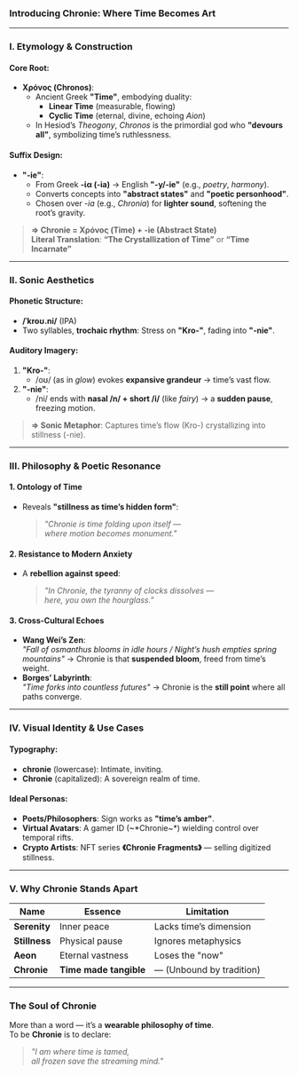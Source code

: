 ### **Introducing Chronie: Where Time Becomes Art**  
---

### **I. Etymology & Construction**  
#### **Core Root:**  
- **Χρόνος (Chronos)**:  
  - Ancient Greek **"Time"**, embodying duality:  
    - **Linear Time** (measurable, flowing)  
    - **Cyclic Time** (eternal, divine, echoing *Aion*)  
  - In Hesiod’s *Theogony*, *Chronos* is the primordial god who **"devours all"**, symbolizing time’s ruthlessness.  

#### **Suffix Design:**  
- **"-ie"**:  
  - From Greek **-ία (-ia)** → English **"-y/-ie"** (e.g., *poetry*, *harmony*).  
  - Converts concepts into **"abstract states"** and **"poetic personhood"**.  
  - Chosen over *-ia* (e.g., *Chronia*) for **lighter sound**, softening the root’s gravity.  

> **⇒ Chronie = Χρόνος (Time) + -ie (Abstract State)**  
> **Literal Translation**: **“The Crystallization of Time”** or **“Time Incarnate”**  

---

### **II. Sonic Aesthetics**  
#### **Phonetic Structure:**  
  - **/ˈkroʊ.ni/** (IPA)  
  - Two syllables, **trochaic rhythm**: Stress on **"Kro-"**, fading into **"-nie"**.  

#### **Auditory Imagery:**  
1. **"Kro-"**:  
   - /oʊ/ (as in *glow*) evokes **expansive grandeur** → time’s vast flow.  
2. **"-nie"**:  
   - /ni/ ends with **nasal /n/ + short /i/** (like *fairy*) → a **sudden pause**, freezing motion.  
> **⇒ Sonic Metaphor**: Captures time’s flow (Kro-) crystallizing into stillness (-nie).  

---

### **III. Philosophy & Poetic Resonance**  
#### **1. Ontology of Time**  
  - Reveals **"stillness as time’s hidden form"**:  
    > *"Chronie is time folding upon itself —  
    > where motion becomes monument."*  

#### **2. Resistance to Modern Anxiety**  
  - A **rebellion against speed**:  
    > *"In Chronie, the tyranny of clocks dissolves —  
    > here, you own the hourglass."*  

#### **3. Cross-Cultural Echoes**  
  - **Wang Wei’s Zen**:  
    *"Fall of osmanthus blooms in idle hours / Night’s hush empties spring mountains"* → Chronie is that **suspended bloom**, freed from time’s weight.  
  - **Borges’ Labyrinth**:  
    *"Time forks into countless futures"* → Chronie is the **still point** where all paths converge.  

---

### **IV. Visual Identity & Use Cases**  
#### **Typography:**  
  - **chronie** (lowercase): Intimate, inviting.  
  - **Chronie** (capitalized): A sovereign realm of time.  

#### **Ideal Personas:**  
  - **Poets/Philosophers**: Sign works as **"time’s amber"**.  
  - **Virtual Avatars**: A gamer ID (~*Chronie~*) wielding control over temporal rifts.  
  - **Crypto Artists**: NFT series **《Chronie Fragments》** — selling digitized stillness.  

---

### **V. Why Chronie Stands Apart**  
| Name         | Essence          | Limitation              |  
|--------------|------------------|-------------------------|  
| **Serenity** | Inner peace      | Lacks time’s dimension  |  
| **Stillness**| Physical pause   | Ignores metaphysics     |  
| **Aeon**     | Eternal vastness | Loses the "now"         |  
| **Chronie**  | **Time made tangible** | — (Unbound by tradition) |  

---

### **The Soul of Chronie**  
More than a word — it’s a **wearable philosophy of time**.  
To be **Chronie** is to declare:  
> *"I am where time is tamed,  
> all frozen save the streaming mind."*  
